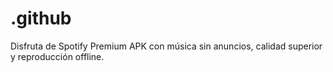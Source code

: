 # .github
Disfruta de Spotify Premium APK con música sin anuncios, calidad superior y reproducción offline.
